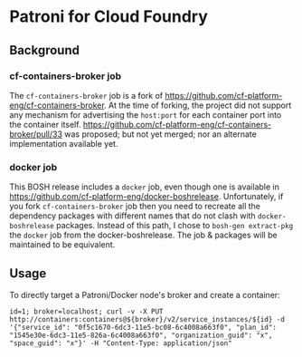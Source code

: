 Patroni for Cloud Foundry
=========================

Background
----------

### cf-containers-broker job

The `cf-containers-broker` job is a fork of https://github.com/cf-platform-eng/cf-containers-broker. At the time of forking, the project did not support any mechanism for advertising the `host:port` for each container port into the container itself. https://github.com/cf-platform-eng/cf-containers-broker/pull/33 was proposed; but not yet merged; nor an alternate implementation available yet.

### docker job

This BOSH release includes a `docker` job, even though one is available in https://github.com/cf-platform-eng/docker-boshrelease. Unfortunately, if you fork `cf-containers-broker` job then you need to recreate all the dependency packages with different names that do not clash with `docker-boshrelease` packages. Instead of this path, I chose to `bosh-gen extract-pkg` the `docker` job from the docker-boshrelease. The job & packages will be maintained to be equivalent.

Usage
-----

To directly target a Patroni/Docker node's broker and create a container:

```
id=1; broker=localhost; curl -v -X PUT http://containers:containers@${broker}/v2/service_instances/${id} -d '{"service_id": "0f5c1670-6dc3-11e5-bc08-6c4008a663f0", "plan_id": "1545e30e-6dc3-11e5-826a-6c4008a663f0", "organization_guid": "x", "space_guid": "x"}' -H "Content-Type: application/json"
```
